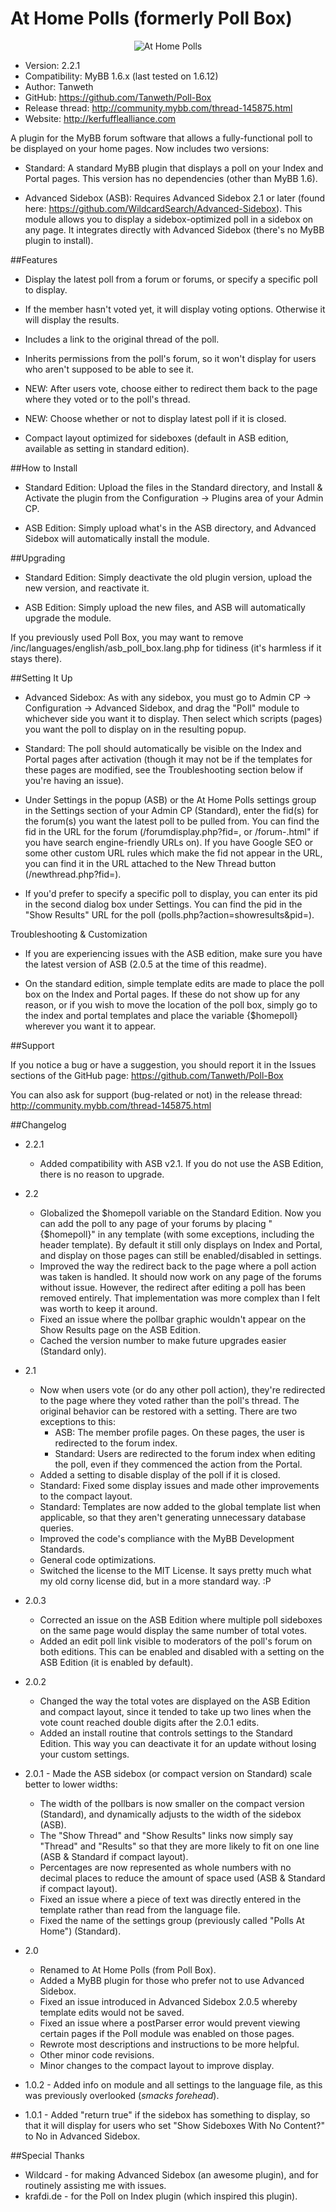 At Home Polls (formerly Poll Box)
========

<p align="center">
  <img title="At Home Polls" alt="At Home Polls" src="http://kerfufflealliance.com/pictures/homepoll/logo_homepoll.jpg" />
</p>

* Version: 2.2.1
* Compatibility: MyBB 1.6.x (last tested on 1.6.12)
* Author: Tanweth
* GitHub: https://github.com/Tanweth/Poll-Box
* Release thread: http://community.mybb.com/thread-145875.html
* Website: http://kerfufflealliance.com

A plugin for the MyBB forum software that allows a fully-functional poll to be displayed on your home pages. Now includes two versions:

* Standard: A standard MyBB plugin that displays a poll on your Index and Portal pages. This version has no dependencies (other than MyBB 1.6).

* Advanced Sidebox (ASB): Requires Advanced Sidebox 2.1 or later (found here: https://github.com/WildcardSearch/Advanced-Sidebox). This module allows you to display a sidebox-optimized poll in a sidebox on any page. It integrates directly with Advanced Sidebox (there's no MyBB plugin to install).

##Features

* Display the latest poll from a forum or forums, or specify a specific poll to display.

* If the member hasn't voted yet, it will display voting options. Otherwise it will display the results.

* Includes a link to the original thread of the poll.

* Inherits permissions from the poll's forum, so it won't display for users who aren't supposed to be able to see it.

* NEW: After users vote, choose either to redirect them back to the page where they voted or to the poll's thread.

* NEW: Choose whether or not to display latest poll if it is closed.

* Compact layout optimized for sideboxes (default in ASB edition, available as setting in standard edition).

##How to Install

* Standard Edition: Upload the files in the Standard directory, and Install & Activate the plugin from the Configuration -> Plugins area of your Admin CP.

* ASB Edition: Simply upload what's in the ASB directory, and Advanced Sidebox will automatically install the module.

##Upgrading

* Standard Edition: Simply deactivate the old plugin version, upload the new version, and reactivate it.

* ASB Edition: Simply upload the new files, and ASB will automatically upgrade the module.

If you previously used Poll Box, you may want to remove /inc/languages/english/asb_poll_box.lang.php for tidiness (it's harmless if it stays there).

##Setting It Up

* Advanced Sidebox: As with any sidebox, you must go to Admin CP -> Configuration -> Advanced Sidebox, and drag the "Poll" module to whichever side you want it to display. Then select which scripts (pages) you want the poll to display on in the resulting popup.

* Standard: The poll should automatically be visible on the Index and Portal pages after activation (though it may not be if the templates for these pages are modified, see the Troubleshooting section below if you're having an issue).

* Under Settings in the popup (ASB) or the At Home Polls settings group in the Settings section of your Admin CP (Standard), enter the fid(s) for the forum(s) you want the latest poll to be pulled from. You can find the fid in the URL for the forum (/forumdisplay.php?fid=<fid>, or /forum-<fid>.html" if you have search engine-friendly URLs on). If you have Google SEO or some other custom URL rules which make the fid not appear in the URL, you can find it in the URL attached to the New Thread button (/newthread.php?fid=<fid>).

* If you'd prefer to specify a specific poll to display, you can enter its pid in the second dialog box under Settings. You can find the pid in the "Show Results" URL for the poll (polls.php?action=showresults&pid=<pid>).

Troubleshooting & Customization

* If you are experiencing issues with the ASB edition, make sure you have the latest version of ASB (2.0.5 at the time of this readme).

* On the standard edition, simple template edits are made to place the poll box on the Index and Portal pages. If these do not show up for any reason, or if you wish to move the location of the poll box, simply go to the index and portal templates and place the variable {$homepoll} wherever you want it to appear.

##Support

If you notice a bug or have a suggestion, you should report it in the Issues sections of the GitHub page: https://github.com/Tanweth/Poll-Box

You can also ask for support (bug-related or not) in the release thread: http://community.mybb.com/thread-145875.html

##Changelog

* 2.2.1
	* Added compatibility with ASB v2.1. If you do not use the ASB Edition, there is no reason to upgrade.

* 2.2
	* Globalized the $homepoll variable on the Standard Edition. Now you can add the poll to any page of your forums by placing "{$homepoll}" in any template (with some exceptions, including the header template). By default it still only displays on Index and Portal, and display on those pages can still be enabled/disabled in settings.
	* Improved the way the redirect back to the page where a poll action was taken is handled. It should now work on any page of the forums without issue. However, the redirect after editing a poll has been removed entirely. That implementation was more complex than I felt was worth to keep it around.
	* Fixed an issue where the pollbar graphic wouldn't appear on the Show Results page on the ASB Edition.
	* Cached the version number to make future upgrades easier (Standard only).

* 2.1
	* Now when users vote (or do any other poll action), they're redirected to the page where they voted rather than the poll's thread. The original behavior can be restored with a setting. There are two exceptions to this:
		* ASB: The member profile pages. On these pages, the user is redirected to the forum index.
		* Standard: Users are redirected to the forum index when editing the poll, even if they commenced the action from the Portal.
	* Added a setting to disable display of the poll if it is closed.
	* Standard: Fixed some display issues and made other improvements to the compact layout.
	* Standard: Templates are now added to the global template list when applicable, so that they aren't generating unnecessary database queries.
	* Improved the code's compliance with the MyBB Development Standards.
	* General code optimizations.
	* Switched the license to the MIT License. It says pretty much what my old corny license did, but in a more standard way. :P

* 2.0.3
	* Corrected an issue on the ASB Edition where multiple poll sideboxes on the same page would display the same number of total votes.
	* Added an edit poll link visible to moderators of the poll's forum on both editions. This can be enabled and disabled with a setting on the ASB Edition (it is enabled by default). 

* 2.0.2
	* Changed the way the total votes are displayed on the ASB Edition and compact layout, since it tended to take up two lines when the vote count reached double digits after the 2.0.1 edits.
	* Added an install routine that controls settings to the Standard Edition. This way you can deactivate it for an update without losing your custom settings.

* 2.0.1 - Made the ASB sidebox (or compact version on Standard) scale better to lower widths:
	* The width of the pollbars is now smaller on the compact version (Standard), and dynamically adjusts to the width of the sidebox (ASB).
	* The "Show Thread" and "Show Results" links now simply say "Thread" and "Results" so that they are more likely to fit on one line (ASB & Standard if compact layout).
	* Percentages are now represented as whole numbers with no decimal places to reduce the amount of space used (ASB & Standard if compact layout).
	* Fixed an issue where a piece of text was directly entered in the template rather than read from the language file.
	* Fixed the name of the settings group (previously called "Polls At Home") (Standard).

* 2.0
	* Renamed to At Home Polls (from Poll Box).
	* Added a MyBB plugin for those who prefer not to use Advanced Sidebox.
	* Fixed an issue introduced in Advanced Sidebox 2.0.5 whereby template edits would not be saved.
	* Fixed an issue where a postParser error would prevent viewing certain pages if the Poll module was enabled on those pages.
	* Rewrote most descriptions and instructions to be more helpful.
	* Other minor code revisions.
	* Minor changes to the compact layout to improve display.

* 1.0.2 - Added info on module and all settings to the language file, as this was previously overlooked (*smacks forehead*).

* 1.0.1 - Added "return true" if the sidebox has something to display, so that it will display for users who set "Show Sideboxes With No Content?" to No in Advanced Sidebox.

##Special Thanks

* Wildcard - for making Advanced Sidebox (an awesome plugin), and for routinely assisting me with issues.
* krafdi.de - for the Poll on Index plugin (which inspired this plugin).